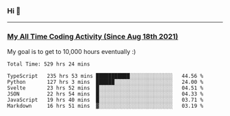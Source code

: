 ### Hi 🙂

---

### <a href="https://wakatime.com/@Eroxl">My All Time Coding Activity (Since Aug 18th 2021)</a>
My goal is to get to 10,000 hours eventually :)
<!--START_SECTION:waka-->

```text
Total Time: 529 hrs 24 mins

TypeScript   235 hrs 53 mins ███████████░░░░░░░░░░░░░░   44.56 %
Python       127 hrs 3 mins  ██████░░░░░░░░░░░░░░░░░░░   24.00 %
Svelte       23 hrs 52 mins  █░░░░░░░░░░░░░░░░░░░░░░░░   04.51 %
JSON         22 hrs 54 mins  █░░░░░░░░░░░░░░░░░░░░░░░░   04.33 %
JavaScript   19 hrs 40 mins  █░░░░░░░░░░░░░░░░░░░░░░░░   03.71 %
Markdown     16 hrs 51 mins  ▓░░░░░░░░░░░░░░░░░░░░░░░░   03.19 %
```

<!--END_SECTION:waka-->
